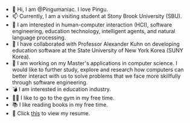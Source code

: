 - 👋 Hi, I am @Pingumaniac. I love Pingu.
- 📫 Currently, I am a visiting student at Stony Brook University (SBU).
- 👀 I am interested in human-computer interaction (HCI), software engineering, education technology, intelligent agents, and natural language processing.
- 💞️ I have collaborated with Professor Alexander Kuhn on developing education software at the State University of New York Korea (SUNY Korea).
- 🌱 I am working on my Master's applications in computer science. I would like to further study, explore and research how computers can better interact with us to solve problems that we face more skillfully through software engineering.
- 💣 I am interested in education industry.
- 🏋️‍♂️ I like to go to the gym in my free time.
- 📚 I like reading books in my free time.
- 📄 Click [this](https://github.com/Pingumaniac/RESUME/blob/main/Youngjae%20Moon%20resume.pdf) to view my resume.


<!---
Pingumaniac/Pingumaniac is a ✨ special ✨ repository because its `README.md` (this file) appears on your GitHub profile.
You can click the Preview link to take a look at your changes.
--->
